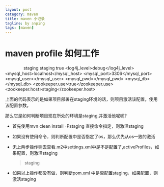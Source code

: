 ```yaml
---
layout: post
category: maven
title: maven 小记录
tagline: by anping
tags: [maven]
---
```



maven profile 如何工作
====================



　　　　<profile>
        <id>staging</id>
          <activation>
          <property>
          <name>staging</name>
          <value>true</value>
          </property>
          </activation>
        <properties>
          <log4j_level>debug</log4j_level>
          <mysql_host>localhost</mysql_host>
          <mysql_port>3306</mysql_port>
          <mysql_user></mysql_user>
          <mysql_pwd></mysql_pwd>
          <mysql_db></mysql_db>
          <!-- zookeeper account -->
          <zookeeper.use>true</zookeeper.use>
          <zookeeper.host>staging</zookeeper.host>
        </properties>
      </profile>


上面的代码表示的是如果项目部署在staging环境的话，则项目激活该配置，使用该配置参数。

那么它是如何判断项目现在所处的环境是staging,并激活他呢呢?

* 首先使用mvn clean install -Pstaging  直接命令指定，则激活staging
* 如果没有使用命令，则判断配置中是否指定了os，那么优先从os一致的激活
* 无上两步操作则去查看.m2中settings.xml中是不是配置了,activeProfiles，如果配置，则激活staging
    ><activeProfiles><activeProfile>staging</activeProfile></activeProfiles>

* 如果以上操作都没有做，则判断pom.xml  <prfile>中是否配置<activeProfiles><activeProfile>staging</activeProfile></activeProfiles>，如果配置，则激活staging
